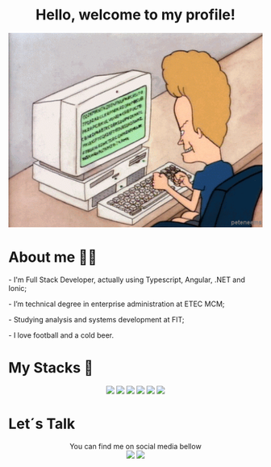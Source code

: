 <h1 align="center"> Hello, welcome to my profile! </h1>
<div align="center">
   <img width="600" src="ezgif.com-gif-maker.gif">
</div>
<h1>About me 🙋‍♂️</h1>
<p>- I'm Full Stack Developer, actually using Typescript, Angular, .NET and Ionic;</p>
<p>- I’m technical degree in enterprise administration at ETEC MCM;</p>
<p>- Studying analysis and systems development at FIT;</p>
<p>- I love football and a cold beer.</p>
<h1>My Stacks 🎲</h1>
<div align="center">
   <img src="https://cdn.jsdelivr.net/gh/devicons/devicon/icons/dotnetcore/dotnetcore-original.svg" width="100"/>
   <img src="https://cdn.jsdelivr.net/gh/devicons/devicon/icons/angularjs/angularjs-original.svg" width="100"/>
   <img src="https://cdn.jsdelivr.net/gh/devicons/devicon/icons/javascript/javascript-original.svg" width="100"/>
   <img src="https://cdn.jsdelivr.net/gh/devicons/devicon/icons/typescript/typescript-original.svg" width="100"/>
   <img src="https://cdn.jsdelivr.net/gh/devicons/devicon/icons/html5/html5-original.svg" width="100"/>
   <img src="https://cdn.jsdelivr.net/gh/devicons/devicon/icons/ionic/ionic-original.svg" width="100"/>


 <h1 align="left">Let´s Talk</h1>
  You can find me on social media bellow 
  <div> 
    <a href = "vitorcbs18@gmail.com"><img src="https://img.shields.io/badge/-Gmail-%23333?style=for-the-badge&logo=gmail&logoColor=white" target="_blank"></a>
    <a href="https://www.linkedin.com/in/vitor-contine/" target="_blank"><img src="https://img.shields.io/badge/-LinkedIn-%230077B5?style=for-the-badge&logo=linkedin&logoColor=white" target="_blank"></a>
  </div>
